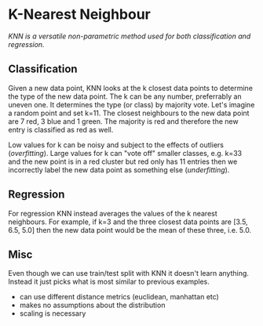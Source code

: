 # K-Nearest Neighbour

*KNN is a versatile non-parametric method used for both classification and regression.*

## Classification

Given a new data point, KNN looks at the k closest data points to determine the type of the new data point. The k can be any number, preferrably an uneven one. It determines the type (or class) by majority vote. Let's imagine a random point and set k=11. The closest neighbours to the new data point are 7 red, 3 blue and 1 green. The majority is red and therefore the new entry is classified as red as well. 

Low values for k can be noisy and subject to the effects of outliers (*overfitting*). Large values for k can "vote off" smaller classes, e.g. k=33 and the new point is in a red cluster but red only has 11 entries then we incorrectly label the new data point as something else (*underfitting*). 

## Regression

For regression KNN instead averages the values of the k nearest neighbours. For example, if k=3 and the three closest data points are [3.5, 6.5, 5.0] then the new data point would be the mean of these three, i.e. 5.0. 

## Misc

Even though we can use train/test split with KNN it doesn't learn anything. Instead it just picks what is most similar to previous examples. 

- can use different distance metrics (euclidean, manhattan etc)
- makes no assumptions about the distribution
- scaling is necessary